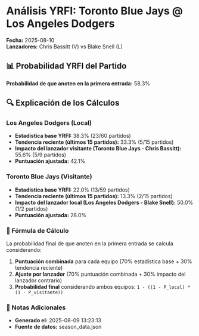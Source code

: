 # Análisis YRFI: Toronto Blue Jays @ Los Angeles Dodgers

**Fecha:** 2025-08-10  
**Lanzadores:** Chris Bassitt (V) vs Blake Snell (L)

## 📊 Probabilidad YRFI del Partido

**Probabilidad de que anoten en la primera entrada:** 58.3%

## 🔍 Explicación de los Cálculos

### Los Angeles Dodgers (Local)
- **Estadística base YRFI:** 38.3% (23/60 partidos)
- **Tendencia reciente (últimos 15 partidos):** 33.3% (5/15 partidos)
- **Impacto del lanzador visitante (Toronto Blue Jays - Chris Bassitt):** 55.6% (5/9 partidos)
- **Puntuación ajustada:** 42.1%

### Toronto Blue Jays (Visitante)
- **Estadística base YRFI:** 22.0% (13/59 partidos)
- **Tendencia reciente (últimos 15 partidos):** 13.3% (2/15 partidos)
- **Impacto del lanzador local (Los Angeles Dodgers - Blake Snell):** 50.0% (1/2 partidos)
- **Puntuación ajustada:** 28.0%

### 📝 Fórmula de Cálculo

La probabilidad final de que anoten en la primera entrada se calcula considerando:
1. **Puntuación combinada** para cada equipo (70% estadística base + 30% tendencia reciente)
2. **Ajuste por lanzador** (70% puntuación combinada + 30% impacto del lanzador contrario)
3. **Probabilidad final** considerando ambos equipos: `1 - ((1 - P_local) * (1 - P_visitante))`

### 📌 Notas Adicionales

- **Generado el:** 2025-08-09 13:23:13
- **Fuente de datos:** season_data.json
